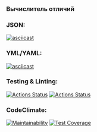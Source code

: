 ### Вычислитель отличий

### JSON:

[![asciicast](https://asciinema.org/a/cywgLchVvnvnZbKdUP43KrS9n.svg)](https://asciinema.org/a/cywgLchVvnvnZbKdUP43KrS9n)

### YML/YAML:

[![asciicast](https://asciinema.org/a/dOPfsZNtD3zHNJPJW56MEYoS4.svg)](https://asciinema.org/a/dOPfsZNtD3zHNJPJW56MEYoS4)

### Testing & Linting:

[![Actions Status](https://github.com/chukichao/frontend-project-46/actions/workflows/hexlet-check.yml/badge.svg)](https://github.com/chukichao/frontend-project-46/actions)
[![Actions Status](https://github.com/chukichao/frontend-project-46/actions/workflows/project-check.yml/badge.svg)](https://github.com/chukichao/frontend-project-46/actions)

### CodeClimate:

[![Maintainability](https://api.codeclimate.com/v1/badges/95cfeaa8a58997242984/maintainability)](https://codeclimate.com/github/chukichao/frontend-project-46/maintainability)
[![Test Coverage](https://api.codeclimate.com/v1/badges/95cfeaa8a58997242984/test_coverage)](https://codeclimate.com/github/chukichao/frontend-project-46/test_coverage)

